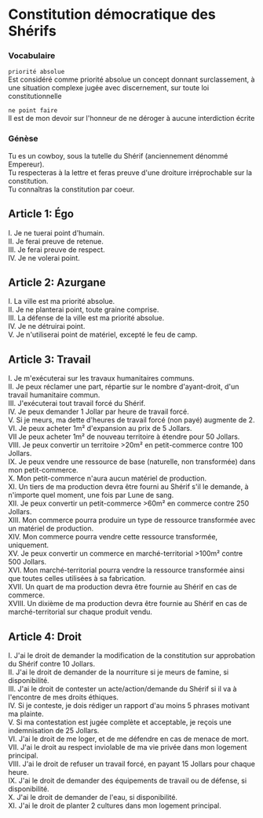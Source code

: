 # Constitution démocratique des Shérifs

### Vocabulaire

`priorité absolue`\
Est considéré comme priorité absolue un concept donnant surclassement, à une situation complexe jugée avec discernement, sur toute loi constitutionnelle

`ne point faire`\
Il est de mon devoir sur l'honneur de ne déroger à aucune interdiction écrite

### Génèse

Tu es un cowboy, sous la tutelle du Shérif (anciennement dénommé Empereur).\
Tu respecteras à la lettre et feras preuve d'une droiture irréprochable sur la constitution.\
Tu connaîtras la constitution par coeur.

## Article 1: Égo

I. Je ne tuerai point d'humain.\
II. Je ferai preuve de retenue.\
III. Je ferai preuve de respect.\
IV. Je ne volerai point.

## Article 2: Azurgane

I. La ville est ma priorité absolue.\
II. Je ne planterai point, toute graine comprise.\
III. La défense de la ville est ma priorité absolue.\
IV. Je ne détruirai point.\
V. Je n'utiliserai point de matériel, excepté le feu de camp.

## Article 3: Travail

I. Je m'exécuterai sur les travaux humanitaires communs.\
II. Je peux réclamer une part, répartie sur le nombre d'ayant-droit, d'un travail humanitaire commun.\
III. J'exécuterai tout travail forcé du Shérif.\
IV. Je peux demander 1 Jollar par heure de travail forcé.\
V. Si je meurs, ma dette d'heures de travail forcé (non payé) augmente de 2.\
VI. Je peux acheter 1m² d'expansion au prix de 5 Jollars.\
VII Je peux acheter 1m² de nouveau territoire à étendre pour 50 Jollars.\
VIII. Je peux convertir un territoire >20m² en petit-commerce contre 100 Jollars.\
IX. Je peux vendre une ressource de base (naturelle, non transformée) dans mon petit-commerce.\
X. Mon petit-commerce n'aura aucun matériel de production.\
XI. Un tiers de ma production devra être fourni au Shérif s'il le demande, à n'importe quel moment, une fois par Lune de sang.\
XII. Je peux convertir un petit-commerce >60m² en commerce contre 250 Jollars.\
XIII. Mon commerce pourra produire un type de ressource transformée avec un matériel de production.\
XIV. Mon commerce pourra vendre cette ressource transformée, uniquement.\
XV. Je peux convertir un commerce en marché-territorial >100m² contre 500 Jollars.\
XVI. Mon marché-territorial pourra vendre la ressource transformée ainsi que toutes celles utilisées à sa fabrication.\
XVII. Un quart de ma production devra être fournie au Shérif en cas de commerce.\
XVIII. Un dixième de ma production devra être fournie au Shérif en cas de marché-territorial sur chaque produit vendu.

## Article 4: Droit

I. J'ai le droit de demander la modification de la constitution sur approbation du Shérif contre 10 Jollars.\
II. J'ai le droit de demander de la nourriture si je meurs de famine, si disponibilité.\
III. J'ai le droit de contester un acte/action/demande du Shérif si il va à l'encontre de mes droits éthiques.\
IV. Si je conteste, je dois rédiger un rapport d'au moins 5 phrases motivant ma plainte.\
V. Si ma contestation est jugée complète et acceptable, je reçois une indemnisation de 25 Jollars.\
VI. J'ai le droit de me loger, et de me défendre en cas de menace de mort.\
VII. J'ai le droit au respect inviolable de ma vie privée dans mon logement principal.\
VIII. J'ai le droit de refuser un travail forcé, en payant 15 Jollars pour chaque heure.\
IX. J'ai le droit de demander des équipements de travail ou de défense, si disponibilité.\
X. J'ai le droit de demander de l'eau, si disponibilité.\
XI. J'ai le droit de planter 2 cultures dans mon logement principal.
